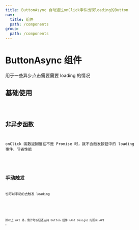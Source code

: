 ```yaml
---
title: ButtonAsync 自动通过onClick事件出现loading的Button
nav:
  title: 组件
  path: /components
group:
  path: /components
---
```


# ButtonAsync 组件

用于一些异步点击需要需要 loading 的情况

## 基础使用

<code src="./demos/index.tsx" />

## 非异步函数

onClick 函数返回值在不是 Promise 时，就不会触发按钮中的 loading 事件，节省性能

<code src="./demos/util.tsx" />

## 手动触发

也可以手动的去触发 loading

<code src="./demos/manul.tsx" />

<API></API>

除以上 API 外，倒计时按钮还支持 Button 组件（Ant Design）的所有 API 。
